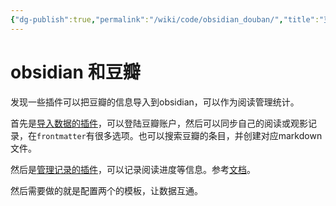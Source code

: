 ```yaml
---
{"dg-publish":true,"permalink":"/wiki/code/obsidian_douban/","title":"豆瓣记录导入obsidian","tags":["obsidian"]}
---
```



# obsidian 和豆瓣

发现一些插件可以把豆瓣的信息导入到obsidian，可以作为阅读管理统计。

首先是[导入数据的插件](https://github.com/Wanxp/obsidian-douban)，可以登陆豆瓣账户，然后可以同步自己的阅读或观影记录，在`frontmatter`有很多选项。也可以搜索豆瓣的条目，并创建对应markdown文件。

然后是[管理记录的插件](https://github.com/weph/obsidian-bookshelf)，可以记录阅读进度等信息。参考[文档](https://weph.github.io/obsidian-bookshelf/)。

然后需要做的就是配置两个的模板，让数据互通。
